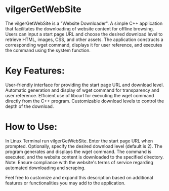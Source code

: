 # vilgerGetWebSite

The vilgerGetWebSite is a "Website Downloader". A simple C++ application that facilitates the downloading of website content for offline browsing. Users can input a start page URL and choose the desired download level to retrieve HTML, images, CSS, and other assets. The application constructs a corresponding wget command, displays it for user reference, and executes the command using the system function.

# Key Features:

User-friendly interface for providing the start page URL and download level.
Automatic generation and display of wget command for transparency and user reference.
Efficient use of libcurl for executing the wget command directly from the C++ program.
Customizable download levels to control the depth of the download.

# How to Use:

In Linux Terminal run vilgerGetWebSite.
Enter the start page URL when prompted.
Optionally, specify the desired download level (default is 2).
The program generates and displays the wget command.
The command is executed, and the website content is downloaded to the specified directory.
Note: Ensure compliance with the website's terms of service regarding automated downloading and scraping.

Feel free to customize and expand this description based on additional features or functionalities you may add to the application.
